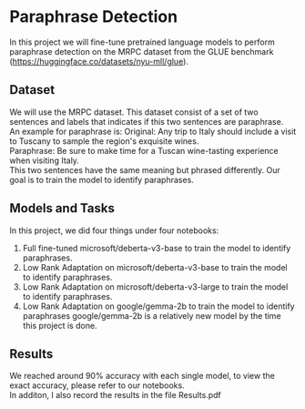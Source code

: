 # Paraphrase Detection 
In this project we will fine-tune pretrained language models to perform paraphrase detection on
the MRPC dataset from the GLUE benchmark (https://huggingface.co/datasets/nyu-mll/glue).

## Dataset
We will use the MRPC dataset. This dataset consist of a set of two sentences and labels that indicates if this two sentences are paraphrase.  
An example for paraphrase is:
Original: Any trip to Italy should include a visit to Tuscany to sample the region's exquisite wines.  
Paraphrase: Be sure to make time for a Tuscan wine-tasting experience when visiting Italy.    
This two sentences have the same meaning but phrased differently. Our goal is to train the model to identify paraphrases.  

## Models and Tasks
In this project, we did four things under four notebooks: 
1. Full fine-tuned microsoft/deberta-v3-base to train the model to identify paraphrases.
2. Low Rank Adaptation on microsoft/deberta-v3-base to train the model to identify paraphrases.
3. Low Rank Adaptation on microsoft/deberta-v3-large to train the model to identify paraphrases.
4. Low Rank Adaptation on google/gemma-2b to train the model to identify paraphrases
google/gemma-2b is a relatively new model by the time this project is done.

## Results
We reached around 90% accuracy with each single model, to view the exact accuracy, please refer to our notebooks.  
In additon, I also record the results in the file Results.pdf
